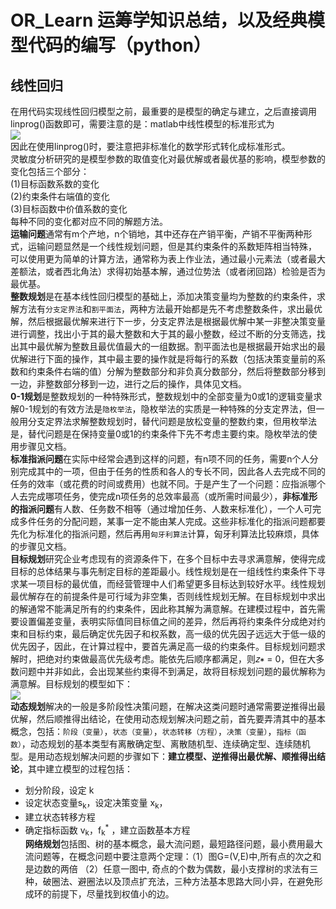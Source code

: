# OR_Learn  运筹学知识总结，以及经典模型代码的编写（python）
## 线性回归
在用代码实现线性回归模型之前，最重要的是模型的确定与建立，之后直接调用linprog()函数即可，需要注意的是：matlab中线性模型的标准形式为<br>
![](https://github.com/yangxcc/OR_Learn/raw/master/image/standard.png) <br>
因此在使用linprog()时，要注意把非标准化的数学形式转化成标准形式。<br>
灵敏度分析研究的是模型参数的取值变化对最优解或者最优基的影响，模型参数的变化包括三个部分：<br>
(1)目标函数系数的变化<br>
(2)约束条件右端值的变化<br>
(3)目标函数中价值系数的变化<br>
每种不同的变化都对应不同的解题方法。<br>
**运输问题**通常有m个产地，n个销地，其中还存在产销平衡，产销不平衡两种形式，运输问题显然是一个线性规划问题，但是其约束条件的系数矩阵相当特殊，
可以使用更为简单的计算方法，通常称为表上作业法，通过最小元素法（或者最大差额法，或者西北角法）求得初始基本解，通过位势法（或者闭回路）检验是否为
最优基。<br>
**整数规划**是在基本线性回归模型的基础上，添加决策变量均为整数的约束条件，求解方法有`分支定界法`和`割平面法`，两种方法最开始都是先不考虑整数条件，求出最优解，然后根据最优解来进行下一步，分支定界法是根据最优解中某一非整决策变量进行调整，找出小于其的最大整数和大于其的最小整数，经过不断的分支筛选，找出其中最优解为整数且最优值最大的一组数据。割平面法也是根据最开始求出的最优解进行下面的操作，其中最主要的操作就是将每行的系数（包括决策变量前的系数和约束条件右端的值）分解为整数部分和非负真分数部分，然后将整数部分移到一边，非整数部分移到一边，进行之后的操作，具体见文档。<br>
**0-1规划**是整数规划的一种特殊形式，整数规划中的全部变量为0或1的逻辑变量求解0-1规划的有效方法是`隐枚举法`，隐枚举法的实质是一种特殊的分支定界法，但一般用分支定界法求解整数规划时，替代问题是放松变量的整数约束，但用枚举法是，替代问题是在保持变量0或1的约束条件下先不考虑主要约束。隐枚举法的使用步骤见文档。<br>
**标准指派问题**在实际中经常会遇到这样的问题，有n项不同的任务，需要n个人分别完成其中的一项，但由于任务的性质和各人的专长不同，因此各人去完成不同的任务的效率（或花费的时间或费用）也就不同。于是产生了一个问题：应指派哪个人去完成哪项任务，使完成n项任务的总效率最高（或所需时间最少），**非标准形的指派问题**有人数、任务数不相等（通过增加任务、人数来标准化），一个人可完成多件任务的分配问题，某事一定不能由某人完成。这些非标准化的指派问题都要先化为标准化的指派问题，然后再用`匈牙利算法`计算，匈牙利算法比较麻烦，具体的步骤见文档。<br>
**目标规划**研究企业考虑现有的资源条件下，在多个目标中去寻求满意解，使得完成目标的总体结果与事先制定目标的差距最小。线性规划是在一组线性约束条件下寻求某一项目标的最优值，而经营管理中人们希望更多目标达到较好水平。线性规划最优解存在的前提条件是可行域为非空集，否则线性规划无解。在目标规划中求出的解通常不能满足所有的约束条件，因此称其解为满意解。在建模过程中，首先需要设置偏差变量，表明实际值同目标值之间的差异，然后再将约束条件分成绝对约束和目标约束，最后确定优先因子和权系数，高一级的优先因子远远大于低一级的优先因子，因此，在计算过程中，要首先满足高一级的约束条件。目标规划问题求解时，把绝对约束做最高优先级考虑。能依先后顺序都满足，则𝑧∗ = 0，但在大多数问题中并非如此，会出现某些约束得不到满足，故将目标规划问题的最优解称为满意解。目标规划的模型如下：<br>
![](https://github.com/yangxcc/OR_Learn/blob/master/image/%E7%9B%AE%E6%A0%87%E8%A7%84%E5%88%92%E6%A8%A1%E5%9E%8B.png)<br>
**动态规划**解决的一般是多阶段性决策问题，在解决这类问题时通常需要逆推得出最优解，然后顺推得出结论，在使用动态规划解决问题之前，首先要弄清其中的基本概念，包括：`阶段（变量）`，`状态（变量）`，`状态转移（方程）`，`决策（变量）`，`指标（函数）`，动态规划的基本类型有离散确定型、离散随机型、连续确定型、连续随机型。是用动态规划解决问题的步骤如下：**建立模型、逆推得出最优解、顺推得出结论**，其中建立模型的过程包括：
* 划分阶段，设定 k
* 设定状态变量s<sub>k</sub>，设定决策变量 x<sub>k</sub>，
* 建立状态转移方程
* 确定指标函数 v<sub>k</sub>，f<sub>k</sub><sup>*</sup> ，建立函数基本方程<br>
**网络规划**包括图、树的基本概念，最大流问题，最短路径问题，最小费用最大流问题等，在概念问题中要注意两个定理：（1）图G=(V,E)中,所有点的次之和是边数的两倍 （2）任意一图中, 奇点的个数为偶数，最小支撑树的求法有三种，破圈法、避圈法以及顶点扩充法，三种方法基本思路大同小异，在避免形成环的前提下，尽量找到权值小的边。

